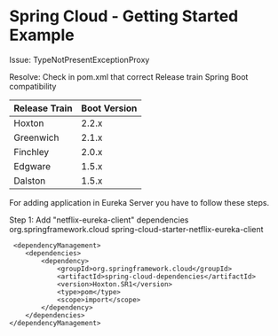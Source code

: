 # Spring Cloud - Getting Started Example


Issue: TypeNotPresentExceptionProxy


Resolve: Check in pom.xml that correct Release train Spring Boot compatibility

Release Train	 |  Boot Version
-------------  |  -------------  
Hoxton         |     2.2.x
Greenwich      |     2.1.x
Finchley       |     2.0.x
Edgware        |     1.5.x
Dalston        |     1.5.x

For adding application in Eureka Server you have to follow these steps.

Step 1: Add "netflix-eureka-client" dependencies
     <dependencies>
        <dependency>
            <groupId>org.springframework.cloud</groupId>
            <artifactId>spring-cloud-starter-netflix-eureka-client</artifactId>
        </dependency>
    </dependencies>
    
     <dependencyManagement>
        <dependencies>
            <dependency>
                <groupId>org.springframework.cloud</groupId>
                <artifactId>spring-cloud-dependencies</artifactId>
                <version>Hoxton.SR1</version>
                <type>pom</type>
                <scope>import</scope>
            </dependency>
        </dependencies>
    </dependencyManagement>
